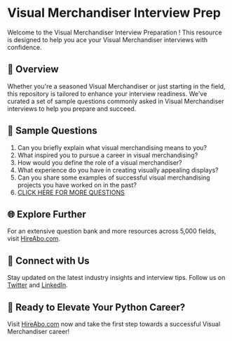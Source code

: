 # Visual Merchandiser Interview Prep

Welcome to the Visual Merchandiser Interview Preparation ! This resource is designed to help you ace your Visual Merchandiser interviews with confidence.

## 🚀 Overview

Whether you're a seasoned Visual Merchandiser or just starting in the field, this repository is tailored to enhance your interview readiness. We've curated a set of sample questions commonly asked in Visual Merchandiser interviews to help you prepare and succeed.

## 📝 Sample Questions

1. Can you briefly explain what visual merchandising means to you?
2. What inspired you to pursue a career in visual merchandising?
3. How would you define the role of a visual merchandiser?
4. What experience do you have in creating visually appealing displays?
5. Can you share some examples of successful visual merchandising projects you have worked on in the past?
6. [CLICK HERE FOR MORE QUESTIONS](https://hireabo.com/job/6_2_27/Visual%20Merchandiser)

## 🌐 Explore Further

For an extensive question bank and more resources across 5,000 fields, visit [HireAbo.com](https://www.hireabo.com).

## 📱 Connect with Us

Stay updated on the latest industry insights and interview tips. Follow us on [Twitter](https://twitter.com/hireabo) and [LinkedIn](https://www.linkedin.com/in/hire-abo-3609972a8/).

## 🚀 Ready to Elevate Your Python Career?

Visit [HireAbo.com](https://www.hireabo.com) now and take the first step towards a successful Visual Merchandiser career!